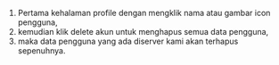 1. Pertama kehalaman profile dengan mengklik nama atau gambar icon pengguna, 
2. kemudian klik delete akun untuk menghapus semua data pengguna, 
3. maka data pengguna yang ada diserver kami akan terhapus sepenuhnya.
